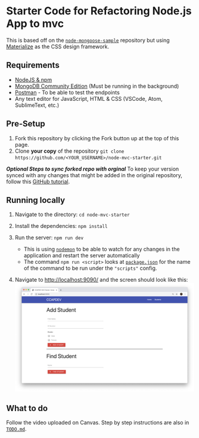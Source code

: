 # Starter Code for Refactoring Node.js App to mvc

This is based off on the [`node-mongoose-sample`](https://github.com/unisse-courses/node-mongoose-sample) repository but using [Materialize](https://materializecss.com/) as the CSS design framework.

## Requirements
* [NodeJS & npm](https://www.npmjs.com/get-npm)
* [MongoDB Community Edition](https://docs.mongodb.com/manual/administration/install-community/) (Must be running in the background)
* [Postman](https://www.postman.com/) - To be able to test the endpoints
* Any text editor for JavaScript, HTML & CSS (VSCode, Atom, SublimeText, etc.)

## Pre-Setup
1. Fork this repository by clicking the Fork button up at the top of this page.
2. Clone **your copy** of the repository `git clone https://github.com/<YOUR_USERNAME>/node-mvc-starter.git`

**_Optional Steps to sync forked repo with orginal_**
To keep your version synced with any changes that might be added in the original repository, follow this [GitHub tutorial](https://help.github.com/en/github/getting-started-with-github/fork-a-repo).

## Running locally
1. Navigate to the directory: `cd node-mvc-starter`
2. Install the dependencies: `npm install`
3. Run the server: `npm run dev`
    - This is using [`nodemon`](https://github.com/remy/nodemon#nodemon) to be able to watch for any changes in the application and restart the server automatically
    - The command `npm run <script>` looks at [`package.json`](package.json) for the name of the command to be run under the `"scripts"` config.

4. Navigate to [http://localhost:9090/](http://localhost:9090/) and the screen should look like this:
    ![alt text](screens/expected-screen.png "Expected home page")

## What to do
Follow the video uploaded on Canvas. Step by step instructions are also in [`TODO.md`](TODO.md).
